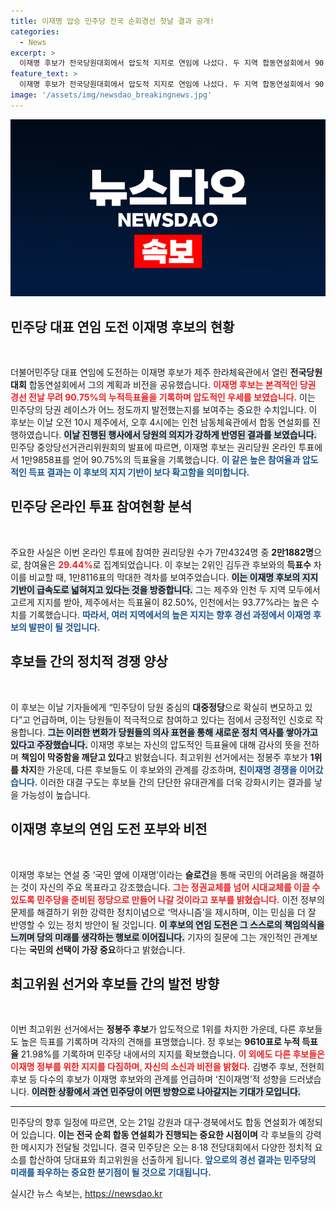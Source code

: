 ```yaml
---
title: 이재명 압승 민주당 전국 순회경선 첫날 결과 공개!
categories:
  - News
excerpt: >
  이재명 후보가 전국당원대회에서 압도적 지지로 연임에 나섰다. 두 지역 합동연설회에서 90.75%의 누적득표율을 기록하며 경쟁자들에 대한 차이를 확실히 증명했다. 민주당의 새로운 역사를 이끌어갈 이 후보의 도전이 주목받고 있다.
feature_text: >
  이재명 후보가 전국당원대회에서 압도적 지지로 연임에 나섰다. 두 지역 합동연설회에서 90.75%의 누적득표율을 기록하며 경쟁자들에 대한 차이를 확실히 증명했다. 민주당의 새로운 역사를 이끌어갈 이 후보의 도전이 주목받고 있다.
image: '/assets/img/newsdao_breakingnews.jpg'
---
```


<p><img src="/assets/img/newsdao_breakingnews.jpg" alt="firstkoreanews 속보" /></p>

<h2 data-ke-size="size26">민주당 대표 연임 도전 이재명 후보의 현황</h2>

<p data-ke-size="size16">&nbsp;</p>

<p>더불어민주당 대표 연임에 도전하는 이재명 후보가 제주 한라체육관에서 열린 <b>전국당원대회</b> 합동연설회에서 그의 계획과 비전을 공유했습니다. <b><span style="color: #ee2323;">이재명 후보는 본격적인 당권 경선 전날 무려 90.75%의 누적득표율을 기록하며 압도적인 우세를 보였습니다.</span></b> 이는 민주당의 당권 레이스가 어느 정도까지 발전했는지를 보여주는 중요한 수치입니다. 이 후보는 이날 오전 10시 제주에서, 오후 4시에는 인천 남동체육관에서 합동 연설회를 진행하였습니다. <b><span style="background-color: #21538527;">이날 진행된 행사에서 당원의 의지가 강하게 반영된 결과를 보였습니다.</span></b> 민주당 중앙당선거관리위원회의 발표에 따르면, 이재명 후보는 권리당원 온라인 투표에서 1만9858표를 얻어 90.75%의 득표율을 기록했습니다. <b><span style="color: #1a5490;">이 같은 높은 참여율과 압도적인 득표 결과는 이 후보의 지지 기반이 보다 확고함을 의미합니다.</span></b></p>

<h2 data-ke-size="size26">민주당 온라인 투표 참여현황 분석</h2>

<p data-ke-size="size16">&nbsp;</p>

<p>주요한 사실은 이번 온라인 투표에 참여한 권리당원 수가 7만4324명 중 <b>2만1882명</b>으로, 참여율은 <b><span style="color: #ee2323;">29.44%</span></b>로 집계되었습니다. 이 후보는 2위인 김두관 후보와의 <b>득표수</b> 차이를 비교할 때, 1만8116표의 막대한 격차를 보여주었습니다. <b><span style="background-color: #21538527;">이는 이재명 후보의 지지 기반이 급속도로 넓혀지고 있다는 것을 방증합니다.</span></b> 그는 제주와 인천 두 지역 모두에서 고르게 지지를 받아, 제주에서는 득표율이 82.50%, 인천에서는 93.77%라는 높은 수치를 기록했습니다. <b><span style="color: #1a5490;">따라서, 여러 지역에서의 높은 지지는 향후 경선 과정에서 이재명 후보의 발판이 될 것입니다.</span></b></p>

<h2 data-ke-size="size26">후보들 간의 정치적 경쟁 양상</h2>

<p data-ke-size="size16">&nbsp;</p>

<p>이 후보는 이날 기자들에게 “민주당이 당원 중심의 <b>대중정당</b>으로 확실히 변모하고 있다”고 언급하며, 이는 당원들이 적극적으로 참여하고 있다는 점에서 긍정적인 신호로 작용합니다. <b><span style="background-color: #21538527;">그는 이러한 변화가 당원들의 의사 표현을 통해 새로운 정치 역사를 쌓아가고 있다고 주장했습니다.</span></b> 이재명 후보는 자신의 압도적인 득표율에 대해 감사의 뜻을 전하며 <b>책임이 막중함을 깨닫고 있다</b>고 밝혔습니다. 최고위원 선거에서는 정봉주 후보가 <b>1위를 차지</b>한 가운데, 다른 후보들도 이 후보와의 관계를 강조하며, <b><span style="color: #1a5490;">친이재명 경쟁을 이어갔습니다.</span></b> 이러한 대결 구도는 후보들 간의 단단한 유대관계를 더욱 강화시키는 결과를 낳을 가능성이 높습니다.</p>

<h2 data-ke-size="size26">이재명 후보의 연임 도전 포부와 비전</h2>

<p data-ke-size="size16">&nbsp;</p>

<p>이재명 후보는 연설 중 ‘국민 옆에 이재명’이라는 <b>슬로건</b>을 통해 국민의 어려움을 해결하는 것이 자신의 주요 목표라고 강조했습니다. <b><span style="color: #ee2323;">그는 정권교체를 넘어 시대교체를 이끌 수 있도록 민주당을 준비된 정당으로 만들어 나갈 것이라고 포부를 밝혔습니다.</span></b> 이전 정부의 문제를 해결하기 위한 강력한 정치이념으로 ‘먹사니즘’을 제시하며, 이는 민심을 더 잘 반영할 수 있는 정치 방안이 될 것입니다. <b><span style="background-color: #21538527;">이 후보의 연임 도전은 그 스스로의 책임의식을 느끼며 당의 미래를 생각하는 행보로 이어집니다.</span></b> 기자의 질문에 그는 개인적인 관계보다는 <b>국민의 선택이 가장 중요</b>하다고 밝혔습니다.</p>

<h2 data-ke-size="size26">최고위원 선거와 후보들 간의 발전 방향</h2>

<p data-ke-size="size16">&nbsp;</p>

<p>이번 최고위원 선거에서는 <b>정봉주 후보</b>가 압도적으로 1위를 차지한 가운데, 다른 후보들도 높은 득표를 기록하며 각자의 견해를 표명했습니다. 정 후보는 <b>9610표로 누적 득표율</b> 21.98%를 기록하며 민주당 내에서의 지지를 확보했습니다. <b><span style="color: #ee2323;">이 외에도 다른 후보들은 이재명 정부를 위한 지지를 다짐하며, 자신의 소신과 비전을 밝혔다.</span></b> 김병주 후보, 전현희 후보 등 다수의 후보가 이재명 후보와의 관계를 언급하며 ‘친이재명’적 성향을 드러냈습니다. <b><span style="background-color: #21538527;">이러한 상황에서 과연 민주당이 어떤 방향으로 나아갈지는 기대가 모입니다.</span></b></p>

<hr>

<p data-ke-size="size16"> 

민주당의 향후 일정에 따르면, 오는 21일 강원과 대구·경북에서도 합동 연설회가 예정되어 있습니다. <b>이는 전국 순회 합동 연설회가 진행되는 중요한 시점이며</b> 각 후보들의 강력한 메시지가 전달될 것입니다. 결국 민주당은 오는 8·18 전당대회에서 다양한 정치적 요소를 합산하여 당대표와 최고위원을 선출하게 됩니다. <b><span style="color: #1a5490;">앞으로의 경선 결과는 민주당의 미래를 좌우하는 중요한 분기점이 될 것으로 기대됩니다.</span></b> 

</p>
실시간 뉴스 속보는, <a href="https://newsdao.kr" rel="dofollow">https://newsdao.kr</a>


